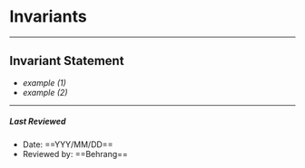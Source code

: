 # Invariants
---

## Invariant Statement
- *example (1)*
- *example (2)*
---

##### Last Reviewed
- Date: ==YYY/MM/DD==
- Reviewed by: ==Behrang==